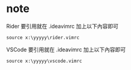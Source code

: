 # note


Rider 要引用就在 .ideavimrc 加上以下內容即可

```
source x:\yyyyy\rider.vimrc
```

VSCode 要引用就在 .ideavimrc 加上以下內容即可

```
source x:\yyyyy\vscode.vimrc
```


